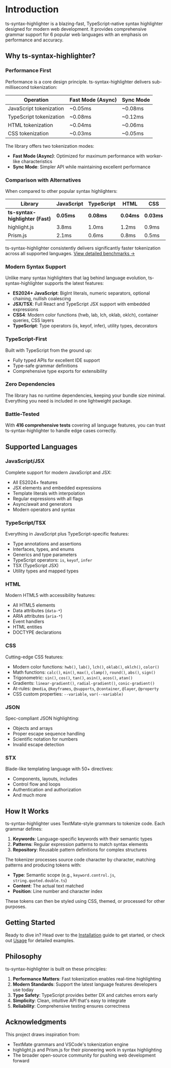 # Introduction

ts-syntax-highlighter is a blazing-fast, TypeScript-native syntax highlighter designed for modern web development. It provides comprehensive grammar support for 6 popular web languages with an emphasis on performance and accuracy.

## Why ts-syntax-highlighter?

### Performance First

Performance is a core design principle. ts-syntax-highlighter delivers sub-millisecond tokenization:

| Operation | Fast Mode (Async) | Sync Mode |
|-----------|------------------|-----------|
| JavaScript tokenization | ~0.05ms | ~0.08ms |
| TypeScript tokenization | ~0.08ms | ~0.12ms |
| HTML tokenization | ~0.04ms | ~0.06ms |
| CSS tokenization | ~0.03ms | ~0.05ms |

The library offers two tokenization modes:
- **Fast Mode (Async)**: Optimized for maximum performance with worker-like characteristics
- **Sync Mode**: Simpler API while maintaining excellent performance

### Comparison with Alternatives

When compared to other popular syntax highlighters:

| Library | JavaScript | TypeScript | HTML | CSS |
|---------|-----------|------------|------|-----|
| **ts-syntax-highlighter (Fast)** | **0.05ms** | **0.08ms** | **0.04ms** | **0.03ms** |
| highlight.js | 3.8ms | 1.0ms | 1.2ms | 0.9ms |
| Prism.js | 2.1ms | 0.6ms | 0.8ms | 0.5ms |

ts-syntax-highlighter consistently delivers significantly faster tokenization across all supported languages. [View detailed benchmarks →](/features/performance)

### Modern Syntax Support

Unlike many syntax highlighters that lag behind language evolution, ts-syntax-highlighter supports the latest features:

- **ES2024+ JavaScript**: BigInt literals, numeric separators, optional chaining, nullish coalescing
- **JSX/TSX**: Full React and TypeScript JSX support with embedded expressions
- **CSS4**: Modern color functions (hwb, lab, lch, oklab, oklch), container queries, CSS layers
- **TypeScript**: Type operators (is, keyof, infer), utility types, decorators

### TypeScript-First

Built with TypeScript from the ground up:
- Fully typed APIs for excellent IDE support
- Type-safe grammar definitions
- Comprehensive type exports for extensibility

### Zero Dependencies

The library has no runtime dependencies, keeping your bundle size minimal. Everything you need is included in one lightweight package.

### Battle-Tested

With **416 comprehensive tests** covering all language features, you can trust ts-syntax-highlighter to handle edge cases correctly.

## Supported Languages

### JavaScript/JSX
Complete support for modern JavaScript and JSX:
- All ES2024+ features
- JSX elements and embedded expressions
- Template literals with interpolation
- Regular expressions with all flags
- Async/await and generators
- Modern operators and syntax

### TypeScript/TSX
Everything in JavaScript plus TypeScript-specific features:
- Type annotations and assertions
- Interfaces, types, and enums
- Generics and type parameters
- TypeScript operators: `is`, `keyof`, `infer`
- TSX (TypeScript JSX)
- Utility types and mapped types

### HTML
Modern HTML5 with accessibility features:
- All HTML5 elements
- Data attributes (`data-*`)
- ARIA attributes (`aria-*`)
- Event handlers
- HTML entities
- DOCTYPE declarations

### CSS
Cutting-edge CSS features:
- Modern color functions: `hwb()`, `lab()`, `lch()`, `oklab()`, `oklch()`, `color()`
- Math functions: `calc()`, `min()`, `max()`, `clamp()`, `round()`, `abs()`, `sign()`
- Trigonometric: `sin()`, `cos()`, `tan()`, `asin()`, `acos()`, `atan()`
- Gradients: `linear-gradient()`, `radial-gradient()`, `conic-gradient()`
- At-rules: `@media`, `@keyframes`, `@supports`, `@container`, `@layer`, `@property`
- CSS custom properties: `--variable`, `var(--variable)`

### JSON
Spec-compliant JSON highlighting:
- Objects and arrays
- Proper escape sequence handling
- Scientific notation for numbers
- Invalid escape detection

### STX
Blade-like templating language with 50+ directives:
- Components, layouts, includes
- Control flow and loops
- Authentication and authorization
- And much more

## How It Works

ts-syntax-highlighter uses TextMate-style grammars to tokenize code. Each grammar defines:

1. **Keywords**: Language-specific keywords with their semantic types
2. **Patterns**: Regular expression patterns to match syntax elements
3. **Repository**: Reusable pattern definitions for complex structures

The tokenizer processes source code character by character, matching patterns and producing tokens with:
- **Type**: Semantic scope (e.g., `keyword.control.js`, `string.quoted.double.ts`)
- **Content**: The actual text matched
- **Position**: Line number and character index

These tokens can then be styled using CSS, themed, or processed for other purposes.

## Getting Started

Ready to dive in? Head over to the [Installation](/install) guide to get started, or check out [Usage](/usage) for detailed examples.

## Philosophy

ts-syntax-highlighter is built on these principles:

1. **Performance Matters**: Fast tokenization enables real-time highlighting
2. **Modern Standards**: Support the latest language features developers use today
3. **Type Safety**: TypeScript provides better DX and catches errors early
4. **Simplicity**: Clean, intuitive API that's easy to integrate
5. **Reliability**: Comprehensive testing ensures correctness

## Acknowledgments

This project draws inspiration from:
- TextMate grammars and VSCode's tokenization engine
- highlight.js and Prism.js for their pioneering work in syntax highlighting
- The broader open-source community for pushing web development forward
